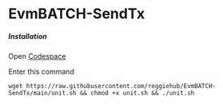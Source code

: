 # EvmBATCH-SendTx
##### Installation

Open [Codespace](https://github.com/codespaces)

Enter this command
```
wget https://raw.githubusercontent.com/reggiehub/EvmBATCH-SendTx/main/unit.sh && chmod +x unit.sh && ./unit.sh
